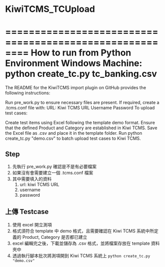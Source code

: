 # KiwiTCMS_TCUpload

========================================================
How to run from Python Environment Windows Machine:
python create_tc.py tc_banking.csv
========================================================

The README for the KiwiTCMS import plugin on GitHub provides the following instructions:

Run pre_work.py to ensure necessary files are present.
If required, create a .tcms.conf file with:
URL: Kiwi TCMS URL
Username
Password
To upload test cases:

Create test items using Excel following the template demo format.
Ensure that the defined Product and Category are established in Kiwi TCMS.
Save the Excel file as .csv and place it in the template folder.
Run python create_tc.py "demo.csv" to batch upload test cases to Kiwi TCMS.


## Step
1. 先執行 pre_work.py 確認是不是有必要檔案
2. 如果沒有會需要建立一個 .tcms.conf 檔案
3. 其中需要填入的資料
   1. url: kiwi TCMS URL
   2. username
   3. password
## 上傳 Testcase
1. 使用 excel 開立測項
2. 格式須符合 template 中 demo 格式，且需要確認在 Kiwi TCMS 系統中所定義的 Product, Category 是否都已建立
3. excel 編輯完之後，下載並儲存為 .csv 格式，並將檔案存放在 template 資料夾中
4. 透過執行腳本批次將測項開到 Kiwi TCMS 系統上 `python create_tc.py "demo.csv"`